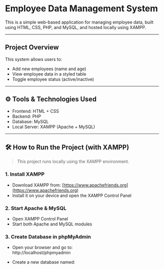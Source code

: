 # Employee Data Management System

This is a simple web-based application for managing employee data, built using HTML, CSS, PHP, and MySQL, and hosted locally using XAMPP.

---

##  Project Overview

This system allows users to:
- Add new employees (name and age)
- View employee data in a styled table
- Toggle employee status (active/inactive)

---

## ⚙️ Tools & Technologies Used

- Frontend: HTML + CSS
- Backend: PHP
- Database: MySQL
- Local Server: XAMPP (Apache + MySQL)

---

## 🛠️ How to Run the Project (with XAMPP)

> This project runs locally using the XAMPP environment.

### 1. Install XAMPP
- Download XAMPP from: [https://www.apachefriends.org](https://www.apachefriends.org)
- Install it on your device and open the XAMPP Control Panel

### 2. Start Apache & MySQL
- Open XAMPP Control Panel
- Start both Apache and MySQL modules

### 3. Create Database in phpMyAdmin
- Open your browser and go to:  
  http://localhost/phpmyadmin

- Create a new database named:

